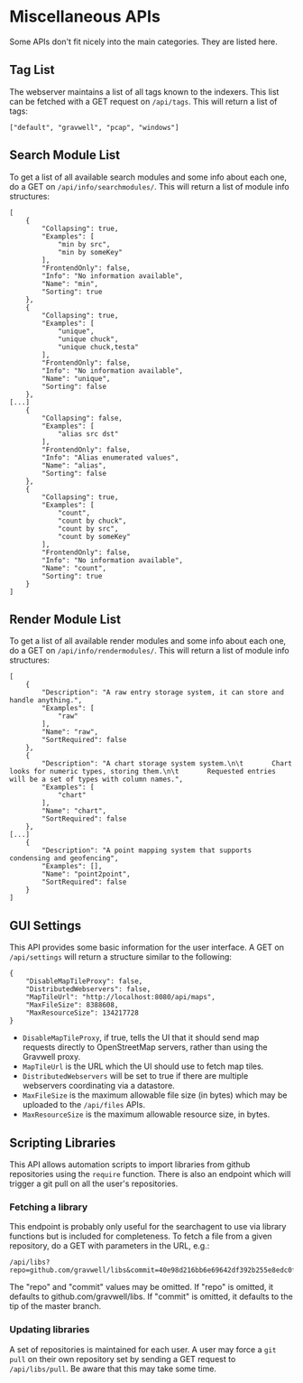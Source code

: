 # Miscellaneous APIs

Some APIs don't fit nicely into the main categories. They are listed here.

## Tag List

The webserver maintains a list of all tags known to the indexers. This list can be fetched with a GET request on `/api/tags`. This will return a list of tags:

```
["default", "gravwell", "pcap", "windows"]
```

## Search Module List

To get a list of all available search modules and some info about each one, do a GET on `/api/info/searchmodules/`. This will return a list of module info structures:

```
[
    {
        "Collapsing": true,
        "Examples": [
            "min by src",
            "min by someKey"
        ],
        "FrontendOnly": false,
        "Info": "No information available",
        "Name": "min",
        "Sorting": true
    },
    {
        "Collapsing": true,
        "Examples": [
            "unique",
            "unique chuck",
            "unique chuck,testa"
        ],
        "FrontendOnly": false,
        "Info": "No information available",
        "Name": "unique",
        "Sorting": false
    },
[...]
    {
        "Collapsing": false,
        "Examples": [
            "alias src dst"
        ],
        "FrontendOnly": false,
        "Info": "Alias enumerated values",
        "Name": "alias",
        "Sorting": false
    },
    {
        "Collapsing": true,
        "Examples": [
            "count",
            "count by chuck",
            "count by src",
            "count by someKey"
        ],
        "FrontendOnly": false,
        "Info": "No information available",
        "Name": "count",
        "Sorting": true
    }
]
```

## Render Module List

To get a list of all available render modules and some info about each one, do a GET on `/api/info/rendermodules/`. This will return a list of module info structures:

```
[
    {
        "Description": "A raw entry storage system, it can store and handle anything.",
        "Examples": [
            "raw"
        ],
        "Name": "raw",
        "SortRequired": false
    },
    {
        "Description": "A chart storage system system.\n\t       Chart looks for numeric types, storing them.\n\t       Requested entries will be a set of types with column names.",
        "Examples": [
            "chart"
        ],
        "Name": "chart",
        "SortRequired": false
    },
[...]
    {
        "Description": "A point mapping system that supports condensing and geofencing",
        "Examples": [],
        "Name": "point2point",
        "SortRequired": false
    }
]
```

## GUI Settings

This API provides some basic information for the user interface. A GET on `/api/settings` will return a structure similar to the following:

```
{
    "DisableMapTileProxy": false,
    "DistributedWebservers": false,
    "MapTileUrl": "http://localhost:8080/api/maps",
    "MaxFileSize": 8388608,
    "MaxResourceSize": 134217728
}
```

* `DisableMapTileProxy`, if true, tells the UI that it should send map requests directly to OpenStreetMap servers, rather than using the Gravwell proxy.
* `MapTileUrl` is the URL which the UI should use to fetch map tiles.
* `DistributedWebservers` will be set to true if there are multiple webservers coordinating via a datastore.
* `MaxFileSize` is the maximum allowable file size (in bytes) which may be uploaded to the `/api/files` APIs.
* `MaxResourceSize` is the maximum allowable resource size, in bytes.

## Scripting Libraries

This API allows automation scripts to import libraries from github repositories using the `require` function. There is also an endpoint which will trigger a git pull on all the user's repositories.

### Fetching a library

This endpoint is probably only useful for the searchagent to use via library functions but is included for completeness. To fetch a file from a given repository, do a GET with parameters in the URL, e.g.:

```
/api/libs?repo=github.com/gravwell/libs&commit=40e98d216bb6e69642df392b255e8edc0f57eb06&path=utils/links.ank
```

The "repo" and "commit" values may be omitted. If "repo" is omitted, it defaults to github.com/gravwell/libs. If "commit" is omitted, it defaults to the tip of the master branch.

### Updating libraries

A set of repositories is maintained for each user. A user may force a `git pull` on their own repository set by sending a GET request to `/api/libs/pull`. Be aware that this may take some time.
